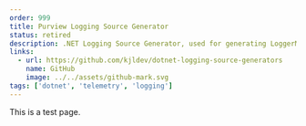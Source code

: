 ```yaml
---
order: 999
title: Purview Logging Source Generator
status: retired
description: .NET Logging Source Generator, used for generating LoggerMessage-based High Performance logging from a custom interface.
links:
  - url: https://github.com/kjldev/dotnet-logging-source-generators
    name: GitHub
    image: ../../assets/github-mark.svg
tags: ['dotnet', 'telemetry', 'logging']
---
```

This is a test page.
